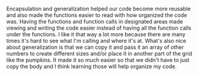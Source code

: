 Encapsulation and generalization helped our code become more reusable and also made the functions easier to read with how organized the code was. Having the functions and function 
calls in designated areas made viewing and writing the code easier instead of having all the function calls under the functions. I like it that way a lot more because there are many 
times it's hard to see what I'm calling and where it's at. What's also nice about generalization is that we can copy it and pass it an array of other numbers to create different 
sizes and/or place it in another part of the grid like the pumpkins. It made it so much easier so that we didn't have to just copy the body and I think learning those will help organize 
my code. 
